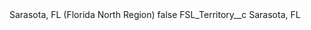 <?xml version="1.0" encoding="UTF-8"?>
<CustomMetadata xmlns="http://soap.sforce.com/2006/04/metadata" xmlns:xsi="http://www.w3.org/2001/XMLSchema-instance" xmlns:xsd="http://www.w3.org/2001/XMLSchema">
    <label>Sarasota, FL (Florida North Region)</label>
    <protected>false</protected>
    <values>
        <field>FSL_Territory__c</field>
        <value xsi:type="xsd:string">Sarasota, FL</value>
    </values>
</CustomMetadata>
